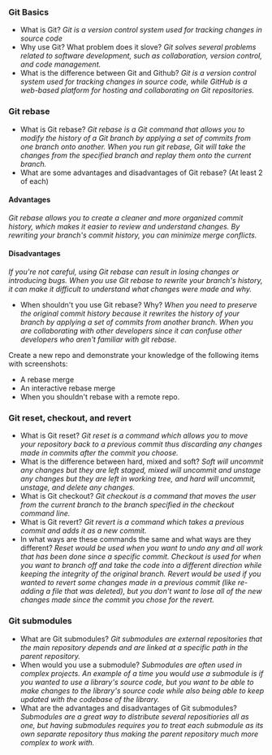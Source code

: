 ### Git Basics
* What is Git?
*Git is a version control system used for tracking changes in source code*
* Why use Git? What problem does it slove?
*Git solves several problems related to software development, such as collaboration, version control, and code management.*
* What is the difference between Git and Github?
*Git is a version control system used for tracking changes in source code, while GitHub is a web-based platform for hosting and collaborating on Git repositories.*

### Git rebase

* What is Git rebase?
*Git rebase is a Git command that allows you to modify the history of a Git branch by applying a set of commits from one branch onto another. When you run git rebase, Git will take the changes from the specified branch and replay them onto the current branch.*
* What are some advantages and disadvantages of Git rebase? (At least 2 of each)
#### Advantages
*Git rebase allows you to create a cleaner and more organized commit history, which makes it easier to review and understand changes.*
*By rewriting your branch's commit history, you can minimize merge conflicts.*
#### Disadvantages
*If you're not careful, using Git rebase can result in losing changes or introducing bugs.*
*When you use Git rebase to rewrite your branch's history, it can make it difficult to understand what changes were made and why.*
* When shouldn't you use Git rebase? Why?
*When you need to preserve the original commit history because it rewrites the history of your branch by applying a set of commits from another branch.*
*When you are collaborating with other developers since it can confuse other developers who aren't familiar with git rebase.*

Create a new repo and demonstrate your knowledge of the following items with screenshots:
* A rebase merge
* An interactive rebase merge
* When you shouldn't rebase with a remote repo.

### Git reset, checkout, and revert

* What is Git reset?
  *Git reset is a command which allows you to move your repository back to a previous commit thus discarding any changes made in commits after the commit you choose.*
* What is the difference between hard, mixed and soft?
   *Soft will uncommit any changes but they are left staged, mixed will uncommit and unstage any changes but they are left in working tree, and hard will uncommit, unstage, and delete any changes.*
* What is Git checkout?
   *Git checkout is a command that moves the user from the current branch to the branch specified in the checkout command line.*
* What is Git revert?
   *Git revert is a command which takes a previous commit and adds it as a new commit.*
* In what ways are these commands the same and what ways are they different?
   *Reset would be used when you want to undo any and all work that has been done since a specific commit. Checkout is used for when you want to branch off and take the code into a different direction while keeping the integrity of the original branch. Revert would be used if you wanted to revert some changes made in a previous commit (like re-adding a file that was deleted), but you don't want to lose all of the new changes made since the commit you chose for the revert.*


### Git submodules

* What are Git submodules?
   *Git submodules are external repositories that the main repository depends and are linked at a specific path in the parent repository.*
* When would you use a submodule?
   *Submodules are often used in complex projects. An example of a time you would use a submodule is if you wanted to use a library's source code, but you want to be able to make changes to the library's source code while also being able to keep updated with the codebase of the library.*
* What are the advantages and disadvantages of Git submodules?
   *Submodules are a great way to distribute several repositiories all as one, but having submodules requires you to treat each submodule as its own separate repository thus making the parent repository much more complex to work with.*
